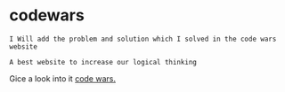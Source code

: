 # codewars
    I Will add the problem and solution which I solved in the code wars website

    A best website to increase our logical thinking
    
Gice a look into it <a href='https://www.codewars.com'>code wars.</a>
